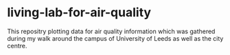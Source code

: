 # living-lab-for-air-quality
This repositry plotting data for air quality information which was gathered during my walk around the campus of University of Leeds as well as the city centre.
